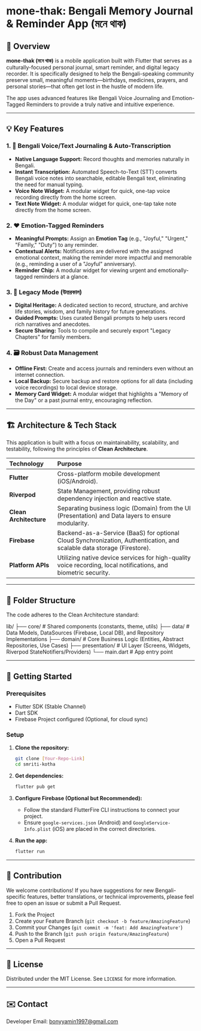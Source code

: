 # mone-thak: Bengali Memory Journal & Reminder App (মনে থাক)

## 🌟 Overview
**mone-thak (মনে থাক)** is a mobile application built with Flutter that serves as a culturally-focused personal journal, smart reminder, and digital legacy recorder. It is specifically designed to help the Bengali-speaking community preserve small, meaningful moments—birthdays, medicines, prayers, and personal stories—that often get lost in the hustle of modern life.

The app uses advanced features like Bengali Voice Journaling and Emotion-Tagged Reminders to provide a truly native and intuitive experience.

---

## 💡 Key Features

### 1. 🎤 Bengali Voice/Text Journaling & Auto-Transcription
* **Native Language Support:** Record thoughts and memories naturally in Bengali.
* **Instant Transcription:** Automated Speech-to-Text (STT) converts Bengali voice notes into searchable, editable Bengali text, eliminating the need for manual typing.
* **Voice Note Widget:** A modular widget for quick, one-tap voice recording directly from the home screen.
* **Text Note Widget:** A modular widget for quick, one-tap take note directly from the home screen.

### 2. ❤️ Emotion-Tagged Reminders
* **Meaningful Prompts:** Assign an **Emotion Tag** (e.g., "Joyful," "Urgent," "Family," "Duty") to any reminder.
* **Contextual Alerts:** Notifications are delivered with the assigned emotional context, making the reminder more impactful and memorable (e.g., reminding a user of a "Joyful" anniversary).
* **Reminder Chip:** A modular widget for viewing urgent and emotionally-tagged reminders at a glance.

### 3. 👴 Legacy Mode (উত্তরকাল)
* **Digital Heritage:** A dedicated section to record, structure, and archive life stories, wisdom, and family history for future generations.
* **Guided Prompts:** Uses curated Bengali prompts to help users record rich narratives and anecdotes.
* **Secure Sharing:** Tools to compile and securely export "Legacy Chapters" for family members.

### 4. 🗃️ Robust Data Management
* **Offline First:** Create and access journals and reminders even without an internet connection.
* **Local Backup:** Secure backup and restore options for all data (including voice recordings) to local device storage.
* **Memory Card Widget:** A modular widget that highlights a "Memory of the Day" or a past journal entry, encouraging reflection.

---

## 🏗️ Architecture & Tech Stack

This application is built with a focus on maintainability, scalability, and testability, following the principles of **Clean Architecture**.

| Technology | Purpose |
| :--- | :--- |
| **Flutter** | Cross-platform mobile development (iOS/Android). |
| **Riverpod** | State Management, providing robust dependency injection and reactive state. |
| **Clean Architecture** | Separating business logic (Domain) from the UI (Presentation) and Data layers to ensure modularity. |
| **Firebase** | Backend-as-a-Service (BaaS) for optional Cloud Synchronization, Authentication, and scalable data storage (Firestore). |
| **Platform APIs** | Utilizing native device services for high-quality voice recording, local notifications, and biometric security. |

---

## 📁 Folder Structure

The code adheres to the Clean Architecture standard:

lib/
├── core/             # Shared components (constants, theme, utils)
├── data/             # Data Models, DataSources (Firebase, Local DB), and Repository Implementations
├── domain/           # Core Business Logic (Entities, Abstract Repositories, Use Cases)
├── presentation/     # UI Layer (Screens, Widgets, Riverpod StateNotifiers/Providers)
└── main.dart         # App entry point

---

## 🚀 Getting Started

### Prerequisites

* Flutter SDK (Stable Channel)
* Dart SDK
* Firebase Project configured (Optional, for cloud sync)

### Setup

1.  **Clone the repository:**
    ```bash
    git clone [Your-Repo-Link]
    cd smriti-kotha
    ```

2.  **Get dependencies:**
    ```bash
    flutter pub get
    ```

3.  **Configure Firebase (Optional but Recommended):**
    * Follow the standard FlutterFire CLI instructions to connect your project.
    * Ensure `google-services.json` (Android) and `GoogleService-Info.plist` (iOS) are placed in the correct directories.

4.  **Run the app:**
    ```bash
    flutter run
    ```

---

## 🤝 Contribution

We welcome contributions! If you have suggestions for new Bengali-specific features, better translations, or technical improvements, please feel free to open an issue or submit a Pull Request.

1.  Fork the Project
2.  Create your Feature Branch (`git checkout -b feature/AmazingFeature`)
3.  Commit your Changes (`git commit -m 'feat: Add AmazingFeature'`)
4.  Push to the Branch (`git push origin feature/AmazingFeature`)
5.  Open a Pull Request

---

## 📄 License

Distributed under the MIT License. See `LICENSE` for more information.

---

## ✉️ Contact


Developer Email: bonyyamin1997@gmail.com